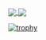
<!--
**luisfilipedossantoslima/luisfilipedossantoslima** is a ✨ _special_ ✨ repository because its `README.md` (this file) appears on your GitHub profile.

Here are some ideas to get you started:

- 🔭 I’m currently working on ...
- 🌱 I’m currently learning ...
- 👯 I’m looking to collaborate on ...
- 🤔 I’m looking for help with ...
- 💬 Ask me about ...
- 📫 How to reach me: ...
- 😄 Pronouns: ...
- ⚡ Fun fact: ...
-->

<a href="https://github.com/luisfilipedossantoslima/github-readme-stats">
  <img align="center" src="https://github-readme-stats.vercel.app/api?username=luisfilipedossantoslima&show_icons=true&theme=radical" />
</a>
<a href="https://github.com/luisfilipedossantoslima/convoychat">
  <img align="center" src="https://github-readme-stats.vercel.app/api/top-langs/?username=luisfilipedossantoslima&theme=radical&layout=compact" />
</a>


[![trophy](https://github-profile-trophy.vercel.app/?username=luisfilipedossantoslima&theme=onedark&row=2&column=3)](https://github.com/luisfilipedossantoslima/github-profile-trophy)

